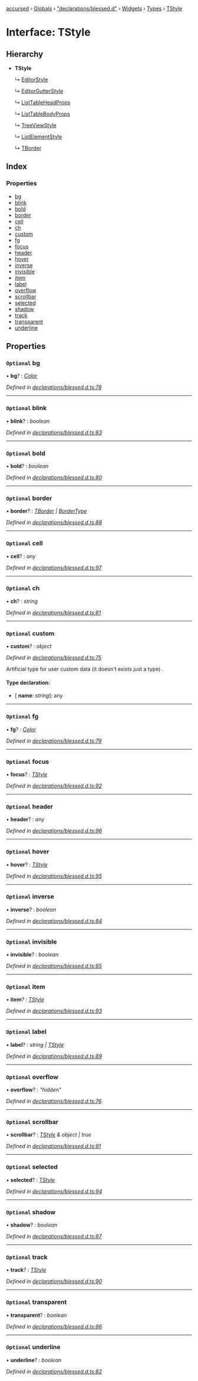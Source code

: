 [accursed](../README.md) › [Globals](../globals.md) › ["declarations/blessed.d"](../modules/_declarations_blessed_d_.md) › [Widgets](../modules/_declarations_blessed_d_.widgets.md) › [Types](../modules/_declarations_blessed_d_.widgets.types.md) › [TStyle](_declarations_blessed_d_.widgets.types.tstyle.md)

# Interface: TStyle

## Hierarchy

* **TStyle**

  ↳ [EditorStyle](_editorwidget_editorwidgettypes_.editorstyle.md)

  ↳ [EditorGutterStyle](_editorwidget_editorwidgettypes_.editorgutterstyle.md)

  ↳ [ListTableHeadProps](_jsx_components_listtable_.listtableheadprops.md)

  ↳ [ListTableBodyProps](_jsx_components_listtable_.listtablebodyprops.md)

  ↳ [TreeViewStyle](_blessed_treeview_.treeviewstyle.md)

  ↳ [ListElementStyle](_declarations_blessed_d_.widgets.listelementstyle.md)

  ↳ [TBorder](_declarations_blessed_d_.widgets.types.tborder.md)

## Index

### Properties

* [bg](_declarations_blessed_d_.widgets.types.tstyle.md#optional-bg)
* [blink](_declarations_blessed_d_.widgets.types.tstyle.md#optional-blink)
* [bold](_declarations_blessed_d_.widgets.types.tstyle.md#optional-bold)
* [border](_declarations_blessed_d_.widgets.types.tstyle.md#optional-border)
* [cell](_declarations_blessed_d_.widgets.types.tstyle.md#optional-cell)
* [ch](_declarations_blessed_d_.widgets.types.tstyle.md#optional-ch)
* [custom](_declarations_blessed_d_.widgets.types.tstyle.md#optional-custom)
* [fg](_declarations_blessed_d_.widgets.types.tstyle.md#optional-fg)
* [focus](_declarations_blessed_d_.widgets.types.tstyle.md#optional-focus)
* [header](_declarations_blessed_d_.widgets.types.tstyle.md#optional-header)
* [hover](_declarations_blessed_d_.widgets.types.tstyle.md#optional-hover)
* [inverse](_declarations_blessed_d_.widgets.types.tstyle.md#optional-inverse)
* [invisible](_declarations_blessed_d_.widgets.types.tstyle.md#optional-invisible)
* [item](_declarations_blessed_d_.widgets.types.tstyle.md#optional-item)
* [label](_declarations_blessed_d_.widgets.types.tstyle.md#optional-label)
* [overflow](_declarations_blessed_d_.widgets.types.tstyle.md#optional-overflow)
* [scrollbar](_declarations_blessed_d_.widgets.types.tstyle.md#optional-scrollbar)
* [selected](_declarations_blessed_d_.widgets.types.tstyle.md#optional-selected)
* [shadow](_declarations_blessed_d_.widgets.types.tstyle.md#optional-shadow)
* [track](_declarations_blessed_d_.widgets.types.tstyle.md#optional-track)
* [transparent](_declarations_blessed_d_.widgets.types.tstyle.md#optional-transparent)
* [underline](_declarations_blessed_d_.widgets.types.tstyle.md#optional-underline)

## Properties

### `Optional` bg

• **bg**? : *[Color](../modules/_declarations_blessed_d_.widgets.md#color)*

*Defined in [declarations/blessed.d.ts:78](https://github.com/cancerberoSgx/accursed/blob/5b2518e/src/declarations/blessed.d.ts#L78)*

___

### `Optional` blink

• **blink**? : *boolean*

*Defined in [declarations/blessed.d.ts:83](https://github.com/cancerberoSgx/accursed/blob/5b2518e/src/declarations/blessed.d.ts#L83)*

___

### `Optional` bold

• **bold**? : *boolean*

*Defined in [declarations/blessed.d.ts:80](https://github.com/cancerberoSgx/accursed/blob/5b2518e/src/declarations/blessed.d.ts#L80)*

___

### `Optional` border

• **border**? : *[TBorder](_declarations_blessed_d_.widgets.types.tborder.md) | [BorderType](../modules/_declarations_blessed_d_.widgets.types.md#bordertype)*

*Defined in [declarations/blessed.d.ts:88](https://github.com/cancerberoSgx/accursed/blob/5b2518e/src/declarations/blessed.d.ts#L88)*

___

### `Optional` cell

• **cell**? : *any*

*Defined in [declarations/blessed.d.ts:97](https://github.com/cancerberoSgx/accursed/blob/5b2518e/src/declarations/blessed.d.ts#L97)*

___

### `Optional` ch

• **ch**? : *string*

*Defined in [declarations/blessed.d.ts:81](https://github.com/cancerberoSgx/accursed/blob/5b2518e/src/declarations/blessed.d.ts#L81)*

___

### `Optional` custom

• **custom**? : *object*

*Defined in [declarations/blessed.d.ts:75](https://github.com/cancerberoSgx/accursed/blob/5b2518e/src/declarations/blessed.d.ts#L75)*

Artificial type for user custom data (it doesn't exists just a type) .

#### Type declaration:

* \[ **name**: *string*\]: any

___

### `Optional` fg

• **fg**? : *[Color](../modules/_declarations_blessed_d_.widgets.md#color)*

*Defined in [declarations/blessed.d.ts:79](https://github.com/cancerberoSgx/accursed/blob/5b2518e/src/declarations/blessed.d.ts#L79)*

___

### `Optional` focus

• **focus**? : *[TStyle](_declarations_blessed_d_.widgets.types.tstyle.md)*

*Defined in [declarations/blessed.d.ts:92](https://github.com/cancerberoSgx/accursed/blob/5b2518e/src/declarations/blessed.d.ts#L92)*

___

### `Optional` header

• **header**? : *any*

*Defined in [declarations/blessed.d.ts:96](https://github.com/cancerberoSgx/accursed/blob/5b2518e/src/declarations/blessed.d.ts#L96)*

___

### `Optional` hover

• **hover**? : *[TStyle](_declarations_blessed_d_.widgets.types.tstyle.md)*

*Defined in [declarations/blessed.d.ts:95](https://github.com/cancerberoSgx/accursed/blob/5b2518e/src/declarations/blessed.d.ts#L95)*

___

### `Optional` inverse

• **inverse**? : *boolean*

*Defined in [declarations/blessed.d.ts:84](https://github.com/cancerberoSgx/accursed/blob/5b2518e/src/declarations/blessed.d.ts#L84)*

___

### `Optional` invisible

• **invisible**? : *boolean*

*Defined in [declarations/blessed.d.ts:85](https://github.com/cancerberoSgx/accursed/blob/5b2518e/src/declarations/blessed.d.ts#L85)*

___

### `Optional` item

• **item**? : *[TStyle](_declarations_blessed_d_.widgets.types.tstyle.md)*

*Defined in [declarations/blessed.d.ts:93](https://github.com/cancerberoSgx/accursed/blob/5b2518e/src/declarations/blessed.d.ts#L93)*

___

### `Optional` label

• **label**? : *string | [TStyle](_declarations_blessed_d_.widgets.types.tstyle.md)*

*Defined in [declarations/blessed.d.ts:89](https://github.com/cancerberoSgx/accursed/blob/5b2518e/src/declarations/blessed.d.ts#L89)*

___

### `Optional` overflow

• **overflow**? : *"hidden"*

*Defined in [declarations/blessed.d.ts:76](https://github.com/cancerberoSgx/accursed/blob/5b2518e/src/declarations/blessed.d.ts#L76)*

___

### `Optional` scrollbar

• **scrollbar**? : *[TStyle](_declarations_blessed_d_.widgets.types.tstyle.md) & object | true*

*Defined in [declarations/blessed.d.ts:91](https://github.com/cancerberoSgx/accursed/blob/5b2518e/src/declarations/blessed.d.ts#L91)*

___

### `Optional` selected

• **selected**? : *[TStyle](_declarations_blessed_d_.widgets.types.tstyle.md)*

*Defined in [declarations/blessed.d.ts:94](https://github.com/cancerberoSgx/accursed/blob/5b2518e/src/declarations/blessed.d.ts#L94)*

___

### `Optional` shadow

• **shadow**? : *boolean*

*Defined in [declarations/blessed.d.ts:87](https://github.com/cancerberoSgx/accursed/blob/5b2518e/src/declarations/blessed.d.ts#L87)*

___

### `Optional` track

• **track**? : *[TStyle](_declarations_blessed_d_.widgets.types.tstyle.md)*

*Defined in [declarations/blessed.d.ts:90](https://github.com/cancerberoSgx/accursed/blob/5b2518e/src/declarations/blessed.d.ts#L90)*

___

### `Optional` transparent

• **transparent**? : *boolean*

*Defined in [declarations/blessed.d.ts:86](https://github.com/cancerberoSgx/accursed/blob/5b2518e/src/declarations/blessed.d.ts#L86)*

___

### `Optional` underline

• **underline**? : *boolean*

*Defined in [declarations/blessed.d.ts:82](https://github.com/cancerberoSgx/accursed/blob/5b2518e/src/declarations/blessed.d.ts#L82)*
